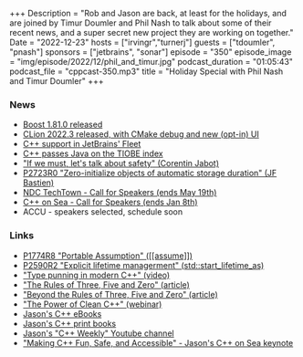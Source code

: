 +++
Description = "Rob and Jason are back, at least for the holidays, and are joined by Timur Doumler and Phil Nash to talk about some of their recent news, and a super secret new project they are working on together."
Date = "2022-12-23"
hosts = ["irvingr","turnerj"]
guests = ["tdoumler", "pnash"]
sponsors = ["jetbrains", "sonar"]
episode = "350"
episode_image = "img/episode/2022/12/phil_and_timur.jpg"
podcast_duration = "01:05:43"
podcast_file = "cppcast-350.mp3"
title = "Holiday Special with Phil Nash and Timur Doumler"
+++

### News ###

 - [Boost 1.81.0 released](https://www.boost.org/users/history/version_1_81_0.html)
 - [CLion 2022.3 released, with CMake debug and new (opt-in) UI](https://www.jetbrains.com/clion/whatsnew/)
 - [C++ support in JetBrains' Fleet](https://twitter.com/JetBrains_Fleet/status/1603771443464097792)
 - [C++ passes Java on the TIOBE index](https://www.tiobe.com/tiobe-index/)
 - ["If we must, let's talk about safety" (Corentin Jabot)](https://cor3ntin.github.io/posts/safety/)
 - [P2723R0 "Zero-initialize objects of automatic storage duration" (JF Bastien)](https://www.open-std.org/jtc1/sc22/wg21/docs/papers/2022/p2723r0.html)
 - [NDC TechTown - Call for Speakers (ends May 19th)](https://ndctechtown.com/call-for-papers)
 - [C++ on Sea - Call for Speakers (ends Jan 8th)](https://cpponsea.uk/news/the-2023-call-for-speakers-opens.html)
 - ACCU - speakers selected, schedule soon

### Links ###

 - [P1774R8 "Portable Assumption" ([[assume]])](https://www.open-std.org/jtc1/sc22/wg21/docs/papers/2022/p1774r8.pdf)
 - [P2590R2 "Explicit lifetime managerment" (std::start_lifetime_as)](https://www.open-std.org/jtc1/sc22/wg21/docs/papers/2022/p2590r2.pdf)
 - ["Type punning in modern C++" (video)](https://www.youtube.com/watch?v=_qzMpk-22cc)
 - ["The Rules of Three, Five and Zero" (article)](https://www.sonarsource.com/blog/the-rules-of-three-five-and-zero/)
 - ["Beyond the Rules of Three, Five and Zero" (article)](https://www.sonarsource.com/blog/beyond-the-rules-of-three-five-and-zero/)
 - ["The Power of Clean C++" (webinar)](https://www.youtube.com/watch?v=c4BGTEfw0Go)
 - [Jason's C++ eBooks](https://leanpub.com/u/jason_turner)
 - [Jason's C++ print books](https://amzn.to/3vckEC6)
 - [Jason's "C++ Weekly" Youtube channel](https://www.youtube.com/@cppweekly)
 - ["Making C++ Fun, Safe, and Accessible" - Jason's C++ on Sea keynote](https://www.youtube.com/watch?v=HlaoxhmThmk)
